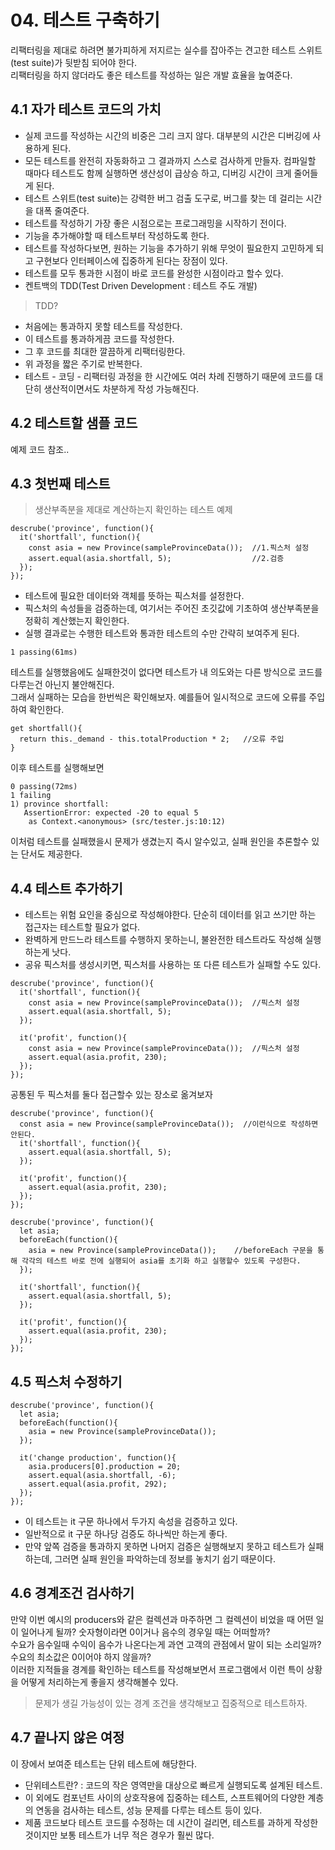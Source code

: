 # 04. 테스트 구축하기
리팩터링을 제대로 하려면 불가피하게 저지르는 실수를 잡아주는 견고한 테스트 스위트(test suite)가 뒷받침 되어야 한다.  
리팩터링을 하지 않더라도 좋은 테스트를 작성하는 일은 개발 효율을 높여준다.

## 4.1 자가 테스트 코드의 가치
 - 실제 코드를 작성하는 시간의 비중은 그리 크지 않다. 대부분의 시간은 디버깅에 사용하게 된다.
 - 모든 테스트를 완전히 자동화하고 그 결과까지 스스로 검사하게 만들자. 컴파일할 때마다 테스트도 함께 실행하면 생산성이 급상승 하고, 디버깅 시간이 크게 줄어들게 된다.
 - 테스트 스위트(test suite)는 강력한 버그 검출 도구로, 버그를 찾는 데 걸리는 시간을 대폭 줄여준다.
 - 테스트를 작성하기 가장 좋은 시점으로는 프로그래밍을 시작하기 전이다.
 - 기능을 추가해야할 때 테스트부터 작성하도록 한다.
 - 테스트를 작성하다보면, 원하는 기능을 추가하기 위해 무엇이 필요한지 고민하게 되고 구현보다 인터페이스에 집중하게 된다는 장점이 있다.
 - 테스트를 모두 통과한 시점이 바로 코드를 완성한 시점이라고 할수 있다.
 - 켄트백의 TDD(Test Driven Development : 테스트 주도 개발)

> TDD?
 - 처음에는 통과하지 못할 테스트를 작성한다.
 - 이 테스트를 통과하게끔 코드를 작성한다.
 - 그 후 코드를 최대한 깔끔하게 리팩터링한다.
 - 위 과정을 짧은 주기로 반복한다.
 - 테스트 - 코딩 - 리팩터링 과정을 한 시간에도 여러 차례 진행하기 때문에 코드를 대단히 생산적이면서도 차분하게 작성 가능해진다.

## 4.2 테스트할 샘플 코드
예제 코드 참조..

## 4.3 첫번째 테스트

> 생산부족분을 제대로 계산하는지 확인하는 테스트 예제
```TS
descrube('province', function(){
  it('shortfall', function(){
    const asia = new Province(sampleProvinceData());  //1.픽스처 설정
    assert.equal(asia.shortfall, 5);                  //2.검증
  });
});
```
 - 테스트에 필요한 데이터와 객체를 뜻하는 픽스처를 설정한다.
 - 픽스처의 속성들을 검증하는데, 여기서는 주어진 초깃값에 기초하여 생산부족분을 정확히 계산했는지 확인한다.
 - 실행 결과로는 수행한 테스트와 통과한 테스트의 수만 간략히 보여주게 된다.

```TS
1 passing(61ms)
```

테스트를 실행했음에도 실패한것이 없다면 테스트가 내 의도와는 다른 방식으로 코드를 다루는건 아닌지 불안해진다.  
그래서 실패하는 모습을 한번씩은 확인해보자. 예를들어 일시적으로 코드에 오류를 주입하여 확인한다.

```TS
get shortfall(){
  return this._demand - this.totalProduction * 2;   //오류 주입
}
```
이후 테스트를 실행해보면

```TS
0 passing(72ms)
1 failing
1) province shortfall:
   AssertionError: expected -20 to equal 5
    as Context.<anonymous> (src/tester.js:10:12)
```
이처럼 테스트를 실패했을시 문제가 생겼는지 즉시 알수있고, 실패 원인을 추론할수 있는 단서도 제공한다.

## 4.4 테스트 추가하기

 - 테스트는 위험 요인을 중심으로 작성해야한다. 단순히 데이터를 읽고 쓰기만 하는 접근자는 테스트할 필요가 없다.
 - 완벽하게 만드느라 테스트를 수행하지 못하는니, 불완전한 테스트라도 작성해 실행하는게 낫다.
 - 공유 픽스처를 생성시키면, 픽스처를 사용하는 또 다른 테스트가 실패할 수도 있다.
```TS
descrube('province', function(){
  it('shortfall', function(){
    const asia = new Province(sampleProvinceData());  //픽스처 설정
    assert.equal(asia.shortfall, 5);
  });
  
  it('profit', function(){
    const asia = new Province(sampleProvinceData());  //픽스처 설정
    assert.equal(asia.profit, 230);
  });
});
```

공통된 두 픽스처를 둘다 접근할수 있는 장소로 옮겨보자
```TS
descrube('province', function(){
  const asia = new Province(sampleProvinceData());  //이런식으로 작성하면 안된다.
  it('shortfall', function(){    
    assert.equal(asia.shortfall, 5);
  });
  
  it('profit', function(){
    assert.equal(asia.profit, 230);
  });
});
```


```TS
descrube('province', function(){
  let asia;
  beforeEach(function(){
    asia = new Province(sampleProvinceData());    //beforeEach 구문을 통해 각각의 테스트 바로 전에 실행되어 asia를 초기화 하고 실행할수 있도록 구성한다.
  });
  
  it('shortfall', function(){    
    assert.equal(asia.shortfall, 5);
  });
  
  it('profit', function(){
    assert.equal(asia.profit, 230);
  });
});
```


## 4.5 픽스처 수정하기
```TS
descrube('province', function(){
  let asia;
  beforeEach(function(){
    asia = new Province(sampleProvinceData());
  });
  
  it('change production', function(){    
    asia.producers[0].production = 20;
    assert.equal(asia.shortfall, -6);
    assert.equal(asia.profit, 292);
  });
});
```
 - 이 테스트는 it 구문 하나에서 두가지 속성을 검증하고 있다.
 - 일반적으로 it 구문 하나당 검증도 하나씩만 하는게 좋다.
 - 만약 앞쪽 검증을 통과하지 못하면 나머지 검증은 실행해보지 못하고 테스트가 실패하는데, 그러면 실패 원인을 파악하는데 정보를 놓치기 쉽기 때문이다.


## 4.6 경계조건 검사하기

만약 이번 예시의 producers와 같은 컬렉션과 마주하면 그 컬렉션이 비었을 때 어떤 일이 일어나게 될까? 숫자형이라면 0이거나 음수의 경우일 때는 어떠할까?  
수요가 음수일때 수익이 음수가 나온다는게 과연 고객의 관점에서 말이 되는 소리일까? 수요의 최소값은 0이어야 하지 않을까?  
이러한 지적들을 경계를 확인하는 테스트를 작성해보면서 프로그램에서 이런 특이 상황을 어떻게 처리하는게 좋을지 생각해볼수 있다.

> 문제가 생길 가능성이 있는 경계 조건을 생각해보고 집중적으로 테스트하자.

## 4.7 끝나지 않은 여정
이 장에서 보여준 테스트는 단위 테스트에 해당한다.
 - 단위테스트란? : 코드의 작은 영역만을 대상으로 빠르게 실행되도록 설계된 테스트.
 - 이 외에도 컴포넌트 사이의 상호작용에 집중하는 테스트, 스프트웨어의 다양한 계층의 연동을 검사하는 테스트, 성능 문제를 다루는 테스트 등이 있다.
 - 제품 코드보다 테스트 코드를 수정하는 데 시간이 걸리면, 테스트를 과하게 작성한 것이지만 보통 테스트가 너무 적은 경우가 훨씬 많다.
